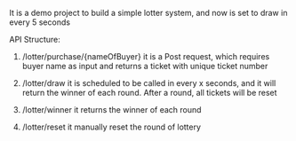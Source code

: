 It is a demo project to build a simple lotter system, and now is set to draw in every 5 seconds

API Structure:

1. /lotter/purchase/{nameOfBuyer}
  it is a Post request, which requires buyer name as input and returns a ticket with unique ticket number

2. /lotter/draw
  it is scheduled to be called in every x seconds, and it will return the winner of each round. After a round, all tickets will be reset

3. /lotter/winner
  it returns the winner of each round

4. /lotter/reset
  it manually reset the round of lottery 
